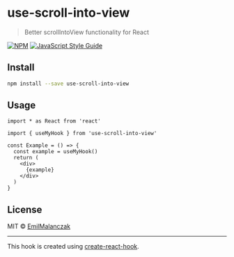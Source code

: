 # use-scroll-into-view

> Better scrollIntoView functionality for React

[![NPM](https://img.shields.io/npm/v/use-scroll-into-view.svg)](https://www.npmjs.com/package/use-scroll-into-view) [![JavaScript Style Guide](https://img.shields.io/badge/code_style-standard-brightgreen.svg)](https://standardjs.com)

## Install

```bash
npm install --save use-scroll-into-view
```

## Usage

```tsx
import * as React from 'react'

import { useMyHook } from 'use-scroll-into-view'

const Example = () => {
  const example = useMyHook()
  return (
    <div>
      {example}
    </div>
  )
}
```

## License

MIT © [EmilMalanczak](https://github.com/EmilMalanczak)

---

This hook is created using [create-react-hook](https://github.com/hermanya/create-react-hook).
